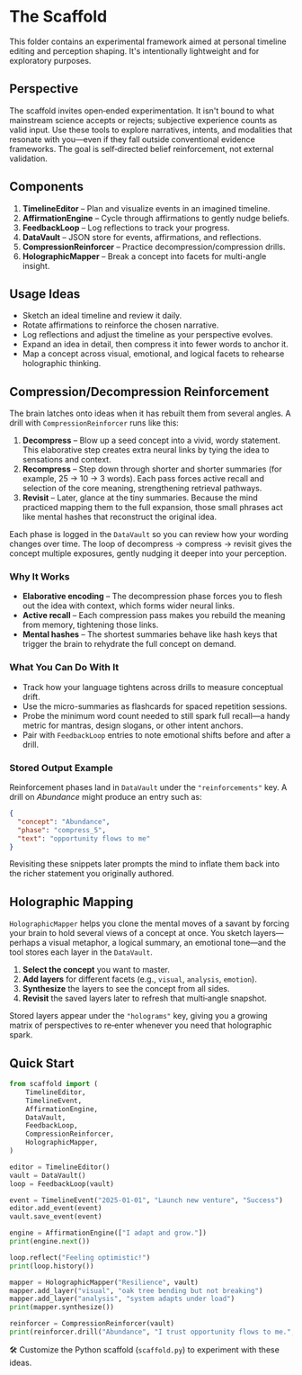 # The Scaffold

This folder contains an experimental framework aimed at personal timeline editing and perception shaping. It's intentionally lightweight and for exploratory purposes.

## Perspective

The scaffold invites open‑ended experimentation. It isn't bound to what mainstream science accepts or rejects; subjective experience counts as valid input. Use these tools to explore narratives, intents, and modalities that resonate with you—even if they fall outside conventional evidence frameworks. The goal is self‑directed belief reinforcement, not external validation.

## Components

1. **TimelineEditor** – Plan and visualize events in an imagined timeline.
2. **AffirmationEngine** – Cycle through affirmations to gently nudge beliefs.
3. **FeedbackLoop** – Log reflections to track your progress.
4. **DataVault** – JSON store for events, affirmations, and reflections.
5. **CompressionReinforcer** – Practice decompression/compression drills.
6. **HolographicMapper** – Break a concept into facets for multi-angle insight.

## Usage Ideas

- Sketch an ideal timeline and review it daily.
- Rotate affirmations to reinforce the chosen narrative.
- Log reflections and adjust the timeline as your perspective evolves.
- Expand an idea in detail, then compress it into fewer words to anchor it.
- Map a concept across visual, emotional, and logical facets to rehearse holographic thinking.

## Compression/Decompression Reinforcement

The brain latches onto ideas when it has rebuilt them from several angles. A drill
with `CompressionReinforcer` runs like this:

1. **Decompress** – Blow up a seed concept into a vivid, wordy statement. This
   elaborative step creates extra neural links by tying the idea to sensations and
   context.
2. **Recompress** – Step down through shorter and shorter summaries (for example,
   25 → 10 → 3 words). Each pass forces active recall and selection of the core
   meaning, strengthening retrieval pathways.
3. **Revisit** – Later, glance at the tiny summaries. Because the mind practiced
   mapping them to the full expansion, those small phrases act like mental hashes
   that reconstruct the original idea.

Each phase is logged in the `DataVault` so you can review how your wording
changes over time. The loop of decompress → compress → revisit gives the concept
multiple exposures, gently nudging it deeper into your perception.

### Why It Works

- **Elaborative encoding** – The decompression phase forces you to flesh out the
  idea with context, which forms wider neural links.
- **Active recall** – Each compression pass makes you rebuild the meaning from
  memory, tightening those links.
- **Mental hashes** – The shortest summaries behave like hash keys that trigger
  the brain to rehydrate the full concept on demand.

### What You Can Do With It

- Track how your language tightens across drills to measure conceptual drift.
- Use the micro-summaries as flashcards for spaced repetition sessions.
- Probe the minimum word count needed to still spark full recall—a handy metric
  for mantras, design slogans, or other intent anchors.
- Pair with `FeedbackLoop` entries to note emotional shifts before and after a
  drill.

### Stored Output Example

Reinforcement phases land in `DataVault` under the `"reinforcements"` key. A
drill on *Abundance* might produce an entry such as:

```json
{
  "concept": "Abundance",
  "phase": "compress_5",
  "text": "opportunity flows to me"
}
```

Revisiting these snippets later prompts the mind to inflate them back into the
richer statement you originally authored.

## Holographic Mapping

`HolographicMapper` helps you clone the mental moves of a savant by forcing your
brain to hold several views of a concept at once. You sketch layers—perhaps a
visual metaphor, a logical summary, an emotional tone—and the tool stores each
layer in the `DataVault`.

1. **Select the concept** you want to master.
2. **Add layers** for different facets (e.g., `visual`, `analysis`, `emotion`).
3. **Synthesize** the layers to see the concept from all sides.
4. **Revisit** the saved layers later to refresh that multi‑angle snapshot.

Stored layers appear under the `"holograms"` key, giving you a growing matrix of
perspectives to re‑enter whenever you need that holographic spark.

## Quick Start

```python
from scaffold import (
    TimelineEditor,
    TimelineEvent,
    AffirmationEngine,
    DataVault,
    FeedbackLoop,
    CompressionReinforcer,
    HolographicMapper,
)

editor = TimelineEditor()
vault = DataVault()
loop = FeedbackLoop(vault)

event = TimelineEvent("2025-01-01", "Launch new venture", "Success")
editor.add_event(event)
vault.save_event(event)

engine = AffirmationEngine(["I adapt and grow."])
print(engine.next())

loop.reflect("Feeling optimistic!")
print(loop.history())

mapper = HolographicMapper("Resilience", vault)
mapper.add_layer("visual", "oak tree bending but not breaking")
mapper.add_layer("analysis", "system adapts under load")
print(mapper.synthesize())

reinforcer = CompressionReinforcer(vault)
print(reinforcer.drill("Abundance", "I trust opportunity flows to me.", [10, 5, 3]))
```

🛠️ Customize the Python scaffold (`scaffold.py`) to experiment with these ideas.

